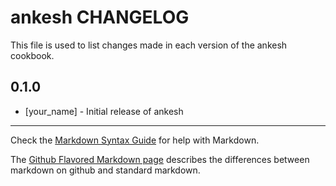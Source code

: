 # ankesh CHANGELOG

This file is used to list changes made in each version of the ankesh cookbook.

## 0.1.0
- [your_name] - Initial release of ankesh

- - -
Check the [Markdown Syntax Guide](http://daringfireball.net/projects/markdown/syntax) for help with Markdown.

The [Github Flavored Markdown page](http://github.github.com/github-flavored-markdown/) describes the differences between markdown on github and standard markdown.
